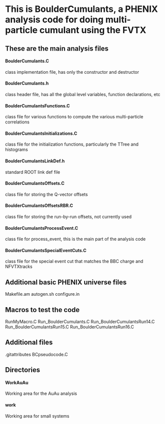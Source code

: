 # This is BoulderCumulants, a PHENIX analysis code for doing multi-particle cumulant using the FVTX

## These are the main analysis files

#### BoulderCumulants.C
class implementation file, has only the constructor and destructor

#### BoulderCumulants.h
class header file, has all the global level variables, function declarations, etc

#### BoulderCumulantsFunctions.C
class file for various functions to compute the various multi-particle correlations

#### BoulderCumulantsInitializations.C
class file for the initialization functions, particularly the TTree and histograms

#### BoulderCumulantsLinkDef.h
standard ROOT link def file

#### BoulderCumulantsOffsets.C
class file for storing the Q-vector offsets

#### BoulderCumulantsOffsetsRBR.C
class file for storing the run-by-run offsets, not currently used

#### BoulderCumulantsProcessEvent.C
class file for process_event, this is the main part of the analysis code

#### BoulderCumulantsSpecialEventCuts.C
class file for the special event cut that matches the BBC charge and NFVTXtracks

## Additional basic PHENIX universe files

Makefile.am
autogen.sh
configure.in

## Macros to test the code

RunMyMacro.C
Run_BoulderCumulants.C
Run_BoulderCumulantsRun14.C
Run_BoulderCumulantsRun15.C
Run_BoulderCumulantsRun16.C

## Additional files

.gitattributes
BCpseudocode.C

## Directories

#### WorkAuAu
Working area for the AuAu analysis

#### work
Working area for small systems


